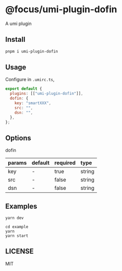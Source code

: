 # @focus/umi-plugin-dofin

A umi plugin

## Install

```bash
pnpm i umi-plugin-dofin
```

## Usage

Configure in `.umirc.ts`,

```js
export default {
  plugins: [["umi-plugin-dofin"]],
  dofin: {
    key: "smartXXX",
    src: "",
    dsn: "",
  },
};
```

## Options

dofin

| params | default | required | type   |
| :----- | :------ | :------- | :----- |
| key    | -       | true     | string |
| src    | -       | false    | string |
| dsn    | -       | false    | string |

## Examples

```shell
yarn dev

cd example
yarn
yarn start
```

## LICENSE

MIT
